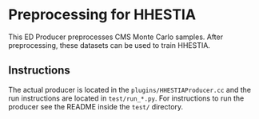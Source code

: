 # Preprocessing for HHESTIA

This ED Producer preprocesses CMS Monte Carlo samples. After preprocessing, these datasets 
can be used to train HHESTIA.

## Instructions

The actual producer is located in the ``plugins/HHESTIAProducer.cc`` and
the run instructions are located in ``test/run_*.py``. For instructions to run the producer
see the README inside the ``test/`` directory.

